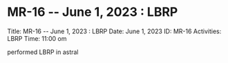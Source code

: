 # MR-16 -- June 1, 2023 : LBRP

Title: MR-16 -- June 1, 2023 : LBRP
Date: June 1, 2023
ID: MR-16
Activities: LBRP
Time: 11:00 om

performed LBRP in astral